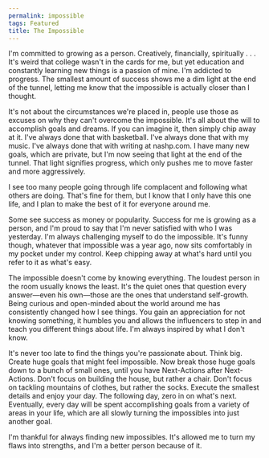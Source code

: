 ```yaml
---
permalink: impossible
tags: Featured
title: The Impossible
---
```


I'm committed to growing as a person. Creatively, financially, spiritually . . . It's weird that college wasn't in the cards for me, but yet education and constantly learning new things is a passion of mine. I'm addicted to progress. The smallest amount of success shows me a dim light at the end of the tunnel, letting me know that the impossible is actually closer than I thought.

It's not about the circumstances we're placed in, people use those as excuses on why they can't overcome the impossible. It's all about the will to accomplish goals and dreams. If you can imagine it, then simply chip away at it. I've always done that with basketball. I've always done that with my music. I've always done that with writing at nashp.com. I have many new goals, which are private, but I'm now seeing that light at the end of the tunnel. That light signifies progress, which only pushes me to move faster and more aggressively.

I see too many people going through life complacent and following what others are doing. That's fine for them, but I know that I only have this one life, and I plan to make the best of it for everyone around me.

Some see success as money or popularity. Success for me is growing as a person, and I'm proud to say that I'm never satisfied with who I was yesterday. I'm always challenging myself to do the impossible. It's funny though, whatever that impossible was a year ago, now sits comfortably in my pocket under my control. Keep chipping away at what's hard until you refer to it as what's easy.

The impossible doesn't come by knowing everything. The loudest person in the room usually knows the least. It's the quiet ones that question every answer—even his own—those are the ones that understand self-growth. Being curious and open-minded about the world around me has consistently changed how I see things. You gain an appreciation for not knowing something, it humbles you and allows the influencers to step in and teach you different things about life. I'm always inspired by what I don't know.

It's never too late to find the things you're passionate about. Think big. Create huge goals that might feel impossible. Now break those huge goals down to a bunch of small ones, until you have Next-Actions after Next-Actions. Don't focus on building the house, but rather a chair. Don't focus on tackling mountains of clothes, but rather the socks. Execute the smallest details and enjoy your day. The following day, zero in on what's next. Eventually, every day will be spent accomplishing goals from a variety of areas in your life, which are all slowly turning the impossibles into just another goal.

I'm thankful for always finding new impossibles. It's allowed me to turn my flaws into strengths, and I'm a better person because of it.